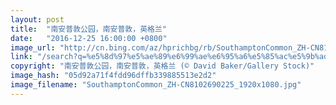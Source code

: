```yaml
---
layout: post
title:  "南安普敦公园，南安普敦，英格兰"
date:   "2016-12-25 16:00:00 +0800"
image_url: "http://cn.bing.com/az/hprichbg/rb/SouthamptonCommon_ZH-CN8102690225_1920x1080.jpg"
link: "/search?q=%e5%8d%97%e5%ae%89%e6%99%ae%e6%95%a6%e5%85%ac%e5%9b%ad&form=hpcapt&mkt=zh-cn"
copyright: "南安普敦公园，南安普敦，英格兰 (© David Baker/Gallery Stock)"
image_hash: "05d92a71f4fdd96dffb339885513e2d2"
image_filename: "SouthamptonCommon_ZH-CN8102690225_1920x1080.jpg"
---
```

